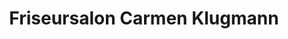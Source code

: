---
title: "Friseursalon Carmen Klugmann"
url: /speichersdorf/friseursalon-carmen-klugmann/
shop: Friseur
---